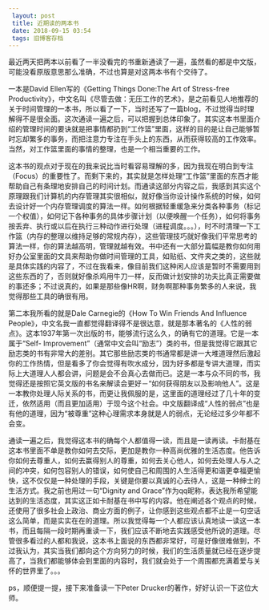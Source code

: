 ```yaml
---
 layout: post
 title: 近期读的两本书
 date: 2018-09-15 03:54
 tags: 旧博客存档
---
```

最近两天把两本以前看了一半没看完的书重新通读了一遍，虽然看的都是中文版，可能没看原版意思那么准确，不过也算是对这两本书有个交待了。



一本是David Ellen写的《Getting Things Done:The Art of Stress-free
Productivity》，中文名叫《尽管去做：无压工作的艺术》，是之前看见人地推荐的关于时间管理的一本书，所以看了一下，当时还写了一篇blog，不过觉得当时理解得不是很全面。这次通读一遍之后，可以把握到总体印象了。其实这本书里面介绍的管理时间的要诀就是把事情都扔到“工作篮”里面，这样的目的是让自己能够暂时忘却繁多的事务，而把注意力专注在手头上的东西，从而获得较高的工作效率。当然，对工作篮里面的事情的整理，也是一个相当重要的工作。



这本书的观点对于现在的我来说比当时看容易理解的多，因为我现在明白到专注（Focus）的重要性了。而剩下来的，其实就是怎样处理“工作篮”里面的东西才能帮助自己有条理地安排自己的时间计划。而通读这部分内容之后，我感到其实这个原理跟我们计算机的内存管理其实很相似，就好像当你设计操作系统的时候，如何去设计好一个内存管理调度的算法一样。如何根据轻重缓急来分类各种事务（标记一个权值），如何记下各种事务的具体步骤计划（以便唤醒一个任务），如何将事务按丢弃、执行或以后在执行三种动作进行处理（进程调度。。。），时不时清理一下工作篮（内存的整理以维持足够的常规内存），这些管理技巧就好像我们平常思考的算法一样，你的算法越高明，管理就越有效。书中还有一大部分篇幅是教你如何用好办公室里面的文具来帮助你做时间管理的工具，如贴纸、文件夹之类的，这些就是具体实践的内容了，不过在我看来，像目前我们这种闲人应该是暂时不需要用到这些东西的了，否则就好像杀鸡用牛刀一样，反而做计划安排的功夫比真正需要做的事还多；不过说真的，如果是那些像HR啊，财务啊那种事务繁多的人来说，我觉得那些工具的确很有用。



第二本我所看的就是Dale Carnegie的《How To Win Friends And Influence
People》，中文名我一直都觉得翻译得不是很达意，就是那本著名的《人性的弱点》。这本1937年第一次出版的书，能够流行这么久，的确有它的道理。它是一本属于“Self-
Improvement”（通常中文会叫“励志”）类的书，但是我觉得它跟其它励志类的书有非常大的差别。其它那些励志类的书通常都是讲一大堆道理然后激起你的工作热情，但是看多了你会觉得有吹水成分，因为好多都是专讲大道理，而实际上大道理人人都会讲，问题是会不会真心去做而已。这是一本与众不同的书，我觉得还是按照它英文版的书名来解读会更好－“如何获得朋友以及影响他人”。这是一本教你处理人际关系的书，而更让我佩服的是，这里面的道理经过了几十年的变迁，依然适用（而且更加适用）于现今这个社会。中文版翻译成“人性的弱点”也是有他的道理，因为“被尊重”这种心理需求本身就是人的弱点，无论经过多少年都不会变。



通读一遍之后，我觉得这本书的确每个人都值得一读，而且是一读再读。卡耐基在这本书里面不单是教你如何去交际，更加是教你一种高尚优雅的生活态度。他告诉你如何去尊重人，如何去赢得别人的尊重，如何去关心他人，如何去处理人与人之间的冲突，如何包容别人的错误，如何使自己和周围的人生活得更和谐更幸福更愉快，这不仅仅是一种处理的手段，关键是你要以真诚的心去待人，这是一种绅士的生活方式。我之前也用过一句“Dignity
and
Grace”作为qq昵称，表达我所希望能达到的生活态度，其实这正如卡耐基在书中写的内容。他在阐述各个观点的时候，还使用了很多社会上政治、商业方面的例子，让你感到这些观点都不止是一句空话这么简单，而是实实在在的道理。所以我觉得每一个人都应该认真地读一读这一本书，而且每隔一段时期再重读一下，我们应该不断地去实践感受他所说的道理。尽管很多看过的人都和我说，这本书上面说的东西都非常好，可是好像很难做到，不过我认为，其实当我们都向这个方向努力的时候，我们的生活质量就已经在逐步提高了，当我们都能够体会到里面的内容时，我们就会处于一个周围都充满着爱与关怀的世界里了。。。





ps，顺便提一提，接下来准备读一下Peter Drucker的著作，好好认识一下这位大师。

